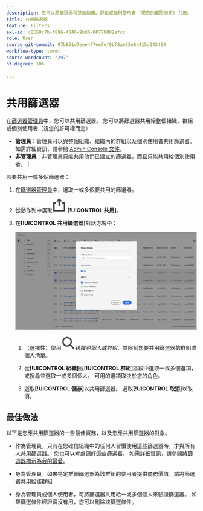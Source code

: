 ```yaml
---
description: 您可以將篩選器和整個組織、群組或個別使用者 (視您的權限而定) 共用。
title: 共用篩選器
feature: Filters
exl-id: c8559c7b-f886-4046-9bd6-80778882afcc
role: User
source-git-commit: 97b831d7eee477ee7ef0bf8ae65e6a415d243464
workflow-type: tm+mt
source-wordcount: '297'
ht-degree: 10%

---
```


# 共用篩選器

在[篩選器管理員](manage-filters.md)中，您可以共用篩選器。 您可以將篩選器共用給整個組織、群組或個別使用者（視您的許可權而定）：

* **管理員**：管理員可以與整個組織、組織內的群組以及個別使用者共用篩選器。 如需詳細資訊，請參閱 [Admin Console 文件](https://helpx.adobe.com/tw/enterprise/using/manage-products.html)。
* **非管理員**：非管理員只能共用他們已建立的篩選器，而且只能共用給個別使用者。 |

若要共用一或多個篩選器：

1. 在[篩選器管理員](manage-filters.md)中，選取一或多個要共用的篩選器。
1. 從動作列中選取![共用](/help/assets/icons/ShareAlt.svg) **[!UICONTROL 共用]**。
1. 在&#x200B;**[!UICONTROL 共用篩選器]**&#x200B;對話方塊中：

   ![共用篩選器對話方塊](assets/share-filter-dialog.png)

   1. （選擇性）使用![搜尋](/help/assets/icons/Search.svg)到&#x200B;*搜尋個人或群組*，並限制您要共用篩選器的群組或個人清單。

   1. 從&#x200B;**[!UICONTROL 組織]**&#x200B;或&#x200B;**[!UICONTROL 群組]**&#x200B;區段中選取一或多個選項，或搜尋並選取一或多個個人。 可用的選項取決於您的角色。

   1. 選取&#x200B;**[!UICONTROL 儲存]**&#x200B;以共用篩選器。 選取&#x200B;**[!UICONTROL 取消]**&#x200B;以取消。

## 最佳做法

以下是您應共用篩選器的一些最佳實務，以及您應共用篩選器的對象。

* 作為管理員，只有在您確信組織中的任何人習慣使用這些篩選器時，才與所有人共用篩選器。 您也可以考慮偏好這些篩選器。 如需詳細資訊，請參閱[將篩選器標示為我的最愛](filters-favorite.md)。

* 身為管理員，如果特定群組篩選器為該群組的使用者提供商務價值，請將篩選器共用給該群組

* 身為管理員或個人使用者，可將篩選器共用給一或多個個人來驗證篩選器。 如果篩選條件經證實沒有用，您可以刪除該篩選條件。
